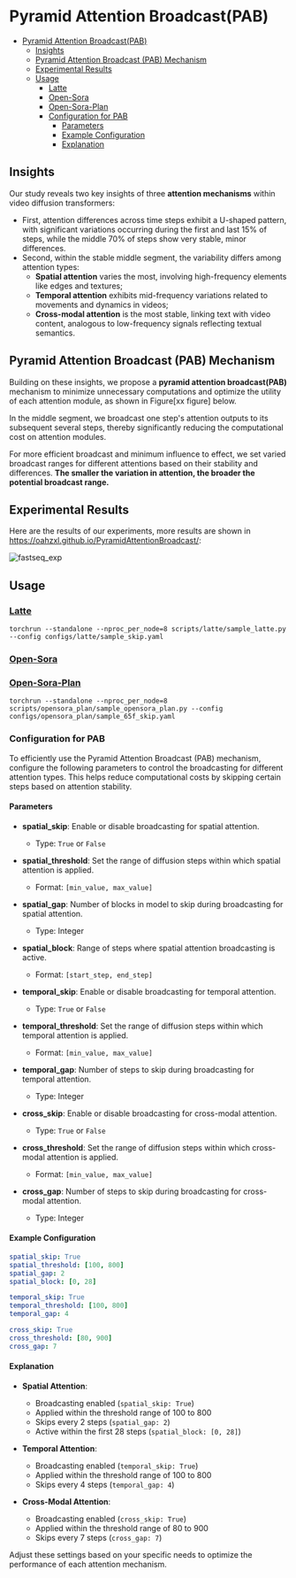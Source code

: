 # Pyramid Attention Broadcast(PAB)

- [Pyramid Attention Broadcast(PAB)](#pyramid-attention-broadcastpab)
  - [Insights](#insights)
  - [Pyramid Attention Broadcast (PAB) Mechanism](#pyramid-attention-broadcast-pab-mechanism)
  - [Experimental Results](#experimental-results)
  - [Usage](#usage)
    - [Latte](#latte)
    - [Open-Sora](#open-sora)
    - [Open-Sora-Plan](#open-sora-plan)
    - [Configuration for PAB](#configuration-for-pab)
      - [Parameters](#parameters)
      - [Example Configuration](#example-configuration)
      - [Explanation](#explanation)


## Insights
Our study reveals two key insights of three **attention mechanisms** within video diffusion transformers:
- First, attention differences across time steps exhibit a U-shaped pattern, with significant variations occurring during the first and last 15% of steps, while the middle 70% of steps show very stable, minor differences.
- Second, within the stable middle segment, the variability differs among attention types:
    - **Spatial attention** varies the most, involving high-frequency elements like edges and textures;
    - **Temporal attention** exhibits mid-frequency variations related to movements and dynamics in videos;
    - **Cross-modal attention** is the most stable, linking text with video content, analogous to low-frequency signals reflecting textual semantics.


## Pyramid Attention Broadcast (PAB) Mechanism
Building on these insights, we propose a **pyramid attention broadcast(PAB)** mechanism to minimize unnecessary computations and optimize the utility of each attention module, as shown in Figure[xx figure] below.

In the middle segment, we broadcast one step's attention outputs to its subsequent several steps, thereby significantly reducing the computational cost on attention modules.

For more efficient broadcast and minimum influence to effect, we set varied broadcast ranges for different attentions based on their stability and differences.
**The smaller the variation in attention, the broader the potential broadcast range.**


## Experimental Results
Here are the results of our experiments, more results are shown in https://oahzxl.github.io/PyramidAttentionBroadcast/:

![fastseq_exp](../figure/fastseq_exp.png)


## Usage
### [Latte](./docs/latte.md)
```shell
torchrun --standalone --nproc_per_node=8 scripts/latte/sample_latte.py --config configs/latte/sample_skip.yaml
```
### [Open-Sora](./doc/opensora.md)

### [Open-Sora-Plan](./doc/opensora_plan.md)
```shell
torchrun --standalone --nproc_per_node=8 scripts/opensora_plan/sample_opensora_plan.py --config configs/opensora_plan/sample_65f_skip.yaml
```



### Configuration for PAB

To efficiently use the Pyramid Attention Broadcast (PAB) mechanism, configure the following parameters to control the broadcasting for different attention types. This helps reduce computational costs by skipping certain steps based on attention stability.

#### Parameters

- **spatial_skip**: Enable or disable broadcasting for spatial attention.
  - Type: `True` or `False`

- **spatial_threshold**: Set the range of diffusion steps within which spatial attention is applied.
  - Format: `[min_value, max_value]`

- **spatial_gap**: Number of blocks in model to skip during broadcasting for spatial attention.
  - Type: Integer

- **spatial_block**: Range of steps where spatial attention broadcasting is active.
  - Format: `[start_step, end_step]`

- **temporal_skip**: Enable or disable broadcasting for temporal attention.
  - Type: `True` or `False`

- **temporal_threshold**: Set the range of diffusion steps within which temporal attention is applied.
  - Format: `[min_value, max_value]`

- **temporal_gap**: Number of steps to skip during broadcasting for temporal attention.
  - Type: Integer

- **cross_skip**: Enable or disable broadcasting for cross-modal attention.
  - Type: `True` or `False`

- **cross_threshold**: Set the range of diffusion steps within which cross-modal attention is applied.
  - Format: `[min_value, max_value]`

- **cross_gap**: Number of steps to skip during broadcasting for cross-modal attention.
  - Type: Integer

#### Example Configuration

```yaml
spatial_skip: True
spatial_threshold: [100, 800]
spatial_gap: 2
spatial_block: [0, 28]

temporal_skip: True
temporal_threshold: [100, 800]
temporal_gap: 4

cross_skip: True
cross_threshold: [80, 900]
cross_gap: 7
```

#### Explanation

- **Spatial Attention**:
  - Broadcasting enabled (`spatial_skip: True`)
  - Applied within the threshold range of 100 to 800
  - Skips every 2 steps (`spatial_gap: 2`)
  - Active within the first 28 steps (`spatial_block: [0, 28]`)

- **Temporal Attention**:
  - Broadcasting enabled (`temporal_skip: True`)
  - Applied within the threshold range of 100 to 800
  - Skips every 4 steps (`temporal_gap: 4`)

- **Cross-Modal Attention**:
  - Broadcasting enabled (`cross_skip: True`)
  - Applied within the threshold range of 80 to 900
  - Skips every 7 steps (`cross_gap: 7`)

Adjust these settings based on your specific needs to optimize the performance of each attention mechanism.
